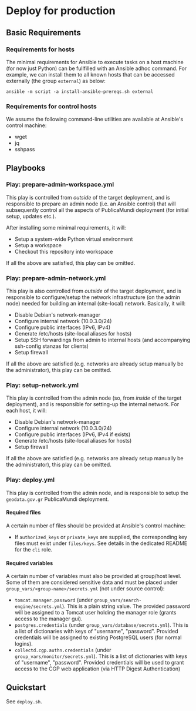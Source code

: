 # Deploy for production #


## Basic Requirements

### Requirements for hosts

The minimal requirements for Ansible to execute tasks on a host machine (for now just Python) can be fullfilled with an Ansible adhoc command. For example, we can install them to all known hosts that can be accessed externally (the group `external`) as below:

    ansible -m script -a install-ansible-prereqs.sh external

### Requirements for control hosts

We assume the following command-line utilities are available at Ansible's control machine: 

 * wget
 * jq
 * sshpass

## Playbooks

### Play: prepare-admin-workspace.yml

This play is controlled from *outside* of the target deployment, and is responsible to prepare an admin node (i.e. an Ansible control) that will subsequently control all the aspects of PublicaMundi deployment (for initial setup, updates etc.). 

After installing some minimal requirements, it will:
  * Setup a system-wide Python virtual environment
  * Setup a workspace
  * Checkout this repository into workspace

If all the above are satisfied, this play can be omitted.

### Play: prepare-admin-network.yml

This play is also controlled from *outside* of the target deployment, and is responsible to configure/setup the network infrastructure (on the admin node) needed for building an internal (site-local) network. Basically, it will:  

 * Disable Debian's network-manager
 * Configure internal network (10.0.3.0/24)
 * Configure public interfaces (IPv6, IPv4)
 * Generate /etc/hosts (site-local aliases for hosts)
 * Setup SSH forwardings from admin to internal hosts (and accompanying ssh-config stanzas for clients)
 * Setup firewall

If all the above are satisfied (e.g. networks are already setup manually be the administrator), this play can be omitted.

### Play: setup-network.yml

This play is controlled from the admin node (so, from *inside* of the target deployment), and is responsible for setting-up the internal network. For each host, it will:

 * Disable Debian's network-manager
 * Configure internal network (10.0.3.0/24)
 * Configure public interfaces (IPv6, IPv4 if exists) 
 * Generate /etc/hosts (site-local aliases for hosts)
 * Setup firewall

If all the above are satisfied (e.g. networks are already setup manually be the administrator), this play can be omitted.

### Play: deploy.yml

This play is controlled from the admin node, and is responsible to setup the `geodata.gov.gr` PublicaMundi deployment.

#### Required files

A certain number of files should be provided at Ansible's control machine:

 * If `authorized_keys` or `private_keys` are supplied, the corresponding key files must exist under `files/keys`. See details in the dedicated README for the `cli` role.

#### Required variables

A certain number of variables must also be provided at group/host level. Some of them are considered sensitive data and must be placed under `group_vars/<group-name>/secrets.yml` (not under source control):

 * `tomcat.manager.password` (under `group_vars/search-engine/secrets.yml`).
    This is a plain string value. The provided password will be assigned to a Tomcat user holding the 
    manager role (grants access to the manager gui).
 * `postgres.credentials` (under `group_vars/database/secrets.yml`).
    This is a list of dictionaries with keys of "username", "password". Provided credentials will be 
    assigned to existing PostgreSQL users (for normal logins).
 * `collectd.cgp.authn.credentials` (under `group_vars/monitor/secrets.yml`). 
    This is a list of dictionaries with keys of "username", "password". Provided credentials will be
    used to grant access to the CGP web application (via HTTP Digest Authentication) 

## Quickstart

See `deploy.sh`.

